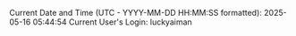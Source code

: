 Current Date and Time (UTC - YYYY-MM-DD HH:MM:SS formatted): 2025-05-16 05:44:54
Current User's Login: luckyaiman

